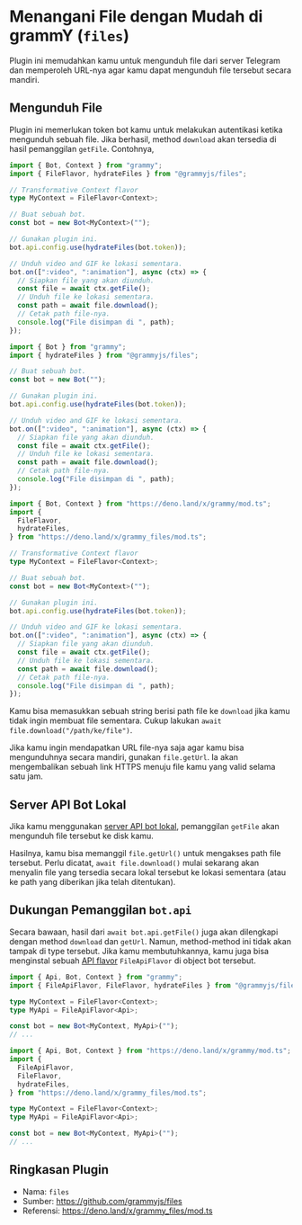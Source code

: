# Menangani File dengan Mudah di grammY (`files`)

Plugin ini memudahkan kamu untuk mengunduh file dari server Telegram dan memperoleh URL-nya agar kamu dapat mengunduh file tersebut secara mandiri.

## Mengunduh File

Plugin ini memerlukan token bot kamu untuk melakukan autentikasi ketika mengunduh sebuah file.
Jika berhasil, method `download` akan tersedia di hasil pemanggilan `getFile`.
Contohnya,

<CodeGroup>
  <CodeGroupItem title="TypeScript" active>

```ts
import { Bot, Context } from "grammy";
import { FileFlavor, hydrateFiles } from "@grammyjs/files";

// Transformative Context flavor
type MyContext = FileFlavor<Context>;

// Buat sebuah bot.
const bot = new Bot<MyContext>("");

// Gunakan plugin ini.
bot.api.config.use(hydrateFiles(bot.token));

// Unduh video and GIF ke lokasi sementara.
bot.on([":video", ":animation"], async (ctx) => {
  // Siapkan file yang akan diunduh.
  const file = await ctx.getFile();
  // Unduh file ke lokasi sementara.
  const path = await file.download();
  // Cetak path file-nya.
  console.log("File disimpan di ", path);
});
```

</CodeGroupItem>
 <CodeGroupItem title="JavaScript">

```js
import { Bot } from "grammy";
import { hydrateFiles } from "@grammyjs/files";

// Buat sebuah bot.
const bot = new Bot("");

// Gunakan plugin ini.
bot.api.config.use(hydrateFiles(bot.token));

// Unduh video and GIF ke lokasi sementara.
bot.on([":video", ":animation"], async (ctx) => {
  // Siapkan file yang akan diunduh.
  const file = await ctx.getFile();
  // Unduh file ke lokasi sementara.
  const path = await file.download();
  // Cetak path file-nya.
  console.log("File disimpan di ", path);
});
```

</CodeGroupItem>
 <CodeGroupItem title="Deno">

```ts
import { Bot, Context } from "https://deno.land/x/grammy/mod.ts";
import {
  FileFlavor,
  hydrateFiles,
} from "https://deno.land/x/grammy_files/mod.ts";

// Transformative Context flavor
type MyContext = FileFlavor<Context>;

// Buat sebuah bot.
const bot = new Bot<MyContext>("");

// Gunakan plugin ini.
bot.api.config.use(hydrateFiles(bot.token));

// Unduh video and GIF ke lokasi sementara.
bot.on([":video", ":animation"], async (ctx) => {
  // Siapkan file yang akan diunduh.
  const file = await ctx.getFile();
  // Unduh file ke lokasi sementara.
  const path = await file.download();
  // Cetak path file-nya.
  console.log("File disimpan di ", path);
});
```

</CodeGroupItem>
</CodeGroup>

Kamu bisa memasukkan sebuah string berisi path file ke `download` jika kamu tidak ingin membuat file sementara.
Cukup lakukan `await file.download("/path/ke/file")`.

Jika kamu ingin mendapatkan URL file-nya saja agar kamu bisa mengunduhnya secara mandiri, gunakan `file.getUrl`.
Ia akan mengembalikan sebuah link HTTPS menuju file kamu yang valid selama satu jam.

## Server API Bot Lokal

Jika kamu menggunakan [server API bot lokal](https://core.telegram.org/bots/api#using-a-local-bot-api-server), pemanggilan `getFile` akan mengunduh file tersebut ke disk kamu.

Hasilnya, kamu bisa memanggil `file.getUrl()` untuk mengakses path file tersebut.
Perlu dicatat, `await file.download()` mulai sekarang akan menyalin file yang tersedia secara lokal tersebut ke lokasi sementara (atau ke path yang diberikan jika telah ditentukan).

## Dukungan Pemanggilan `bot.api`

Secara bawaan, hasil dari `await bot.api.getFile()` juga akan dilengkapi dengan method `download` dan `getUrl`.
Namun, method-method ini tidak akan tampak di type tersebut.
Jika kamu membutuhkannya, kamu juga bisa menginstal sebuah [API flavor](../advanced/transformers.md#menggunakan-api-flavor) `FileApiFlavor` di object bot tersebut.

<CodeGroup>
  <CodeGroupItem title="Node.js" active>

```ts
import { Api, Bot, Context } from "grammy";
import { FileApiFlavor, FileFlavor, hydrateFiles } from "@grammyjs/files";

type MyContext = FileFlavor<Context>;
type MyApi = FileApiFlavor<Api>;

const bot = new Bot<MyContext, MyApi>("");
// ...
```

</CodeGroupItem>
  <CodeGroupItem title="Deno">

```ts
import { Api, Bot, Context } from "https://deno.land/x/grammy/mod.ts";
import {
  FileApiFlavor,
  FileFlavor,
  hydrateFiles,
} from "https://deno.land/x/grammy_files/mod.ts";

type MyContext = FileFlavor<Context>;
type MyApi = FileApiFlavor<Api>;

const bot = new Bot<MyContext, MyApi>("");
// ...
```

</CodeGroupItem>
</CodeGroup>

## Ringkasan Plugin

- Nama: `files`
- Sumber: <https://github.com/grammyjs/files>
- Referensi: <https://deno.land/x/grammy_files/mod.ts>
